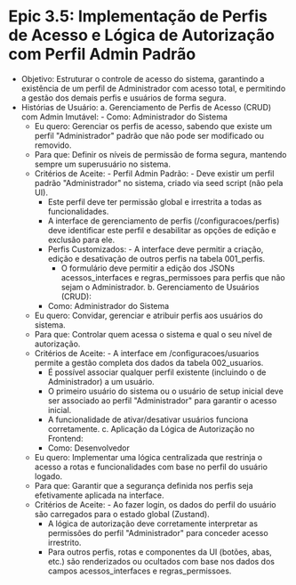 # Epic 3.5: Implementação de Perfis de Acesso e Lógica de Autorização com Perfil Admin Padrão

  - Objetivo: Estruturar o controle de acesso do sistema, garantindo a existência de um perfil de Administrador com acesso total, e permitindo a gestão dos demais perfis e usuários de forma segura.
  - Histórias de Usuário:
    a. Gerenciamento de Perfis de Acesso (CRUD) com Admin Imutável:
        - Como: Administrador do Sistema
      - Eu quero: Gerenciar os perfis de acesso, sabendo que existe um perfil "Administrador" padrão que não pode ser modificado ou removido.
      - Para que: Definir os níveis de permissão de forma segura, mantendo sempre um superusuário no sistema.
      - Critérios de Aceite:
            - Perfil Admin Padrão:
                - Deve existir um perfil padrão "Administrador" no sistema, criado via seed script (não pela UI).
          - Este perfil deve ter permissão global e irrestrita a todas as funcionalidades.
          - A interface de gerenciamento de perfis (/configuracoes/perfis) deve identificar este perfil e desabilitar as opções de edição e exclusão para ele.
        - Perfis Customizados:
                - A interface deve permitir a criação, edição e desativação de outros perfis na tabela 001_perfis.
          - O formulário deve permitir a edição dos JSONs acessos_interfaces e regras_permissoes para perfis que não sejam o Administrador.
    b. Gerenciamento de Usuários (CRUD):
        - Como: Administrador do Sistema
      - Eu quero: Convidar, gerenciar e atribuir perfis aos usuários do sistema.
      - Para que: Controlar quem acessa o sistema e qual o seu nível de autorização.
      - Critérios de Aceite:
            - A interface em /configuracoes/usuarios permite a gestão completa dos dados da tabela 002_usuarios.
        - É possível associar qualquer perfil existente (incluindo o de Administrador) a um usuário.
        - O primeiro usuário do sistema ou o usuário de setup inicial deve ser associado ao perfil "Administrador" para garantir o acesso inicial.
        - A funcionalidade de ativar/desativar usuários funciona corretamente.
    c. Aplicação da Lógica de Autorização no Frontend:
        - Como: Desenvolvedor
      - Eu quero: Implementar uma lógica centralizada que restrinja o acesso a rotas e funcionalidades com base no perfil do usuário logado.
      - Para que: Garantir que a segurança definida nos perfis seja efetivamente aplicada na interface.
      - Critérios de Aceite:
            - Ao fazer login, os dados do perfil do usuário são carregados para o estado global (Zustand).
        - A lógica de autorização deve corretamente interpretar as permissões do perfil "Administrador" para conceder acesso irrestrito.
        - Para outros perfis, rotas e componentes da UI (botões, abas, etc.) são renderizados ou ocultados com base nos dados dos campos acessos_interfaces e regras_permissoes.